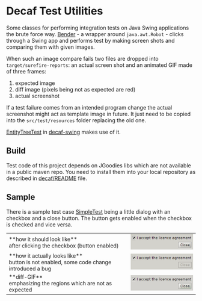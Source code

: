 # Decaf Test Utilities

Some classes for performing integration tests on Java Swing applications the brute force way. [Bender](src/main/java/com/bensler/decaf/testutil/Bender.java) - a wrapper around `java.awt.Robot` - clicks through a Swing app and performs test by making screen shots and comparing them with given images.

When such an image compare fails two files are dropped into `target/surefire-reports`: an actual screen shot and an animated GIF made of three frames:
 1.  expected image
 2.  diff image (pixels being not as expected are red)
 3.  actual screenshot

If a test failure comes from an intended program change the actual screenshot might act as template image in future. It just need to be copied into the `src/test/resources` folder replacing the old one.

[EntityTreeTest](../decaf-swing/src/test/java/com/bensler/decaf/swing/tree/EntityTreeTest.java) in [decaf-swing](../decaf-swing) makes use of it.

## Build
Test code of this project depends on JGoodies libs which are not available in a public maven repo. You need to install them into your local repository as described in [decaf/README](../README.md) file.

## Sample
There is a sample test case [SimpleTest](src/test/java/com/bensler/decaf/testutil/SimpleTest.java) being a little dialog with an checkbox and a close button. The button gets enabled when the checkbox is checked and vice versa.

<table border=0>
  <tr>
    <td> **how it should look like** <br>
    after clicking the checkbox (button enabled)</td>
    <td><img src="doc/com.bensler.decaf.testutil.SimpleTest.interactive.png" /></td>
  </tr>
  <tr>
    <td> **how it actually looks like** <br>
    button is not enabled, some code change introduced a bug</td>
    <td><img src="doc/com.bensler.decaf.testutil.SimpleTest.interactive.actual.png" /></td>
  </tr>
  <tr>
    <td> **diff-GIF** <br>
    emphasizing the regions which are not as expected</td>
    <td><img src="doc/com.bensler.decaf.testutil.SimpleTest.interactive.failed.gif" /></td>
  </tr>
</table>
 